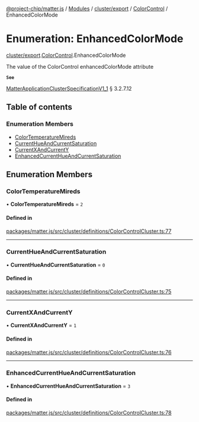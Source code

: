 [@project-chip/matter.js](../README.md) / [Modules](../modules.md) / [cluster/export](../modules/cluster_export.md) / [ColorControl](../modules/cluster_export.ColorControl.md) / EnhancedColorMode

# Enumeration: EnhancedColorMode

[cluster/export](../modules/cluster_export.md).[ColorControl](../modules/cluster_export.ColorControl.md).EnhancedColorMode

The value of the ColorControl enhancedColorMode attribute

**`See`**

[MatterApplicationClusterSpecificationV1_1](../interfaces/spec_export.MatterApplicationClusterSpecificationV1_1.md) § 3.2.7.12

## Table of contents

### Enumeration Members

- [ColorTemperatureMireds](cluster_export.ColorControl.EnhancedColorMode.md#colortemperaturemireds)
- [CurrentHueAndCurrentSaturation](cluster_export.ColorControl.EnhancedColorMode.md#currenthueandcurrentsaturation)
- [CurrentXAndCurrentY](cluster_export.ColorControl.EnhancedColorMode.md#currentxandcurrenty)
- [EnhancedCurrentHueAndCurrentSaturation](cluster_export.ColorControl.EnhancedColorMode.md#enhancedcurrenthueandcurrentsaturation)

## Enumeration Members

### ColorTemperatureMireds

• **ColorTemperatureMireds** = ``2``

#### Defined in

[packages/matter.js/src/cluster/definitions/ColorControlCluster.ts:77](https://github.com/project-chip/matter.js/blob/16d5b0d/packages/matter.js/src/cluster/definitions/ColorControlCluster.ts#L77)

___

### CurrentHueAndCurrentSaturation

• **CurrentHueAndCurrentSaturation** = ``0``

#### Defined in

[packages/matter.js/src/cluster/definitions/ColorControlCluster.ts:75](https://github.com/project-chip/matter.js/blob/16d5b0d/packages/matter.js/src/cluster/definitions/ColorControlCluster.ts#L75)

___

### CurrentXAndCurrentY

• **CurrentXAndCurrentY** = ``1``

#### Defined in

[packages/matter.js/src/cluster/definitions/ColorControlCluster.ts:76](https://github.com/project-chip/matter.js/blob/16d5b0d/packages/matter.js/src/cluster/definitions/ColorControlCluster.ts#L76)

___

### EnhancedCurrentHueAndCurrentSaturation

• **EnhancedCurrentHueAndCurrentSaturation** = ``3``

#### Defined in

[packages/matter.js/src/cluster/definitions/ColorControlCluster.ts:78](https://github.com/project-chip/matter.js/blob/16d5b0d/packages/matter.js/src/cluster/definitions/ColorControlCluster.ts#L78)
